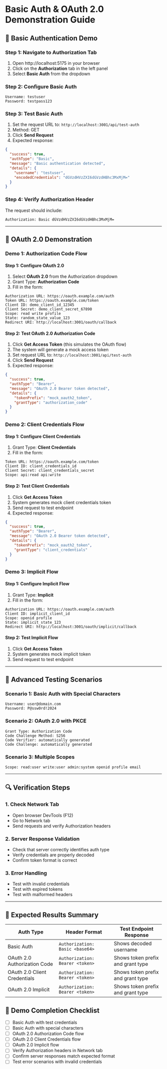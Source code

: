 # Basic Auth & OAuth 2.0 Demonstration Guide

## 🔐 Basic Authentication Demo

### Step 1: Navigate to Authorization Tab

1. Open http://localhost:5175 in your browser
2. Click on the **Authorization** tab in the left panel
3. Select **Basic Auth** from the dropdown

### Step 2: Configure Basic Auth

```
Username: testuser
Password: testpass123
```

### Step 3: Test Basic Auth

1. Set the request URL to: `http://localhost:3001/api/test-auth`
2. Method: GET
3. Click **Send Request**
4. Expected response:

```json
{
  "success": true,
  "authType": "Basic",
  "message": "Basic authentication detected",
  "details": {
    "username": "testuser",
    "encodedCredentials": "dGVzdHVzZXI6dGVzdHBhc3MxMjM="
  }
}
```

### Step 4: Verify Authorization Header

The request should include:

```
Authorization: Basic dGVzdHVzZXI6dGVzdHBhc3MxMjM=
```

---

## 🔑 OAuth 2.0 Demonstration

### Demo 1: Authorization Code Flow

#### Step 1: Configure OAuth 2.0

1. Select **OAuth 2.0** from the Authorization dropdown
2. Grant Type: **Authorization Code**
3. Fill in the form:

```
Authorization URL: https://oauth.example.com/auth
Token URL: https://oauth.example.com/token
Client ID: demo_client_id_12345
Client Secret: demo_client_secret_67890
Scope: read write profile
State: random_state_value_123
Redirect URI: http://localhost:3001/oauth/callback
```

#### Step 2: Test OAuth 2.0 Authorization Code

1. Click **Get Access Token** (this simulates the OAuth flow)
2. The system will generate a mock access token
3. Set request URL to: `http://localhost:3001/api/test-auth`
4. Click **Send Request**
5. Expected response:

```json
{
  "success": true,
  "authType": "Bearer",
  "message": "OAuth 2.0 Bearer token detected",
  "details": {
    "tokenPrefix": "mock_oauth2_token",
    "grantType": "authorization_code"
  }
}
```

### Demo 2: Client Credentials Flow

#### Step 1: Configure Client Credentials

1. Grant Type: **Client Credentials**
2. Fill in the form:

```
Token URL: https://oauth.example.com/token
Client ID: client_credentials_id
Client Secret: client_credentials_secret
Scope: api:read api:write
```

#### Step 2: Test Client Credentials

1. Click **Get Access Token**
2. System generates mock client credentials token
3. Send request to test endpoint
4. Expected response:

```json
{
  "success": true,
  "authType": "Bearer",
  "message": "OAuth 2.0 Bearer token detected",
  "details": {
    "tokenPrefix": "mock_oauth2_token",
    "grantType": "client_credentials"
  }
}
```

### Demo 3: Implicit Flow

#### Step 1: Configure Implicit Flow

1. Grant Type: **Implicit**
2. Fill in the form:

```
Authorization URL: https://oauth.example.com/auth
Client ID: implicit_client_id
Scope: openid profile
State: implicit_state_123
Redirect URI: http://localhost:3001/oauth/implicit/callback
```

#### Step 2: Test Implicit Flow

1. Click **Get Access Token**
2. System generates mock implicit token
3. Send request to test endpoint

---

## 🧪 Advanced Testing Scenarios

### Scenario 1: Basic Auth with Special Characters

```
Username: user@domain.com
Password: P@ssw0rd!2024
```

### Scenario 2: OAuth 2.0 with PKCE

```
Grant Type: Authorization Code
Code Challenge Method: S256
Code Verifier: automatically generated
Code Challenge: automatically generated
```

### Scenario 3: Multiple Scopes

```
Scope: read:user write:user admin:system openid profile email
```

---

## 🔍 Verification Steps

### 1. Check Network Tab

- Open browser DevTools (F12)
- Go to Network tab
- Send requests and verify Authorization headers

### 2. Server Response Validation

- Check that server correctly identifies auth type
- Verify credentials are properly decoded
- Confirm token format is correct

### 3. Error Handling

- Test with invalid credentials
- Test with expired tokens
- Test with malformed headers

---

## 📝 Expected Results Summary

| Auth Type                    | Header Format                   | Test Endpoint Response            |
| ---------------------------- | ------------------------------- | --------------------------------- |
| Basic Auth                   | `Authorization: Basic <base64>` | Shows decoded username            |
| OAuth 2.0 Authorization Code | `Authorization: Bearer <token>` | Shows token prefix and grant type |
| OAuth 2.0 Client Credentials | `Authorization: Bearer <token>` | Shows token prefix and grant type |
| OAuth 2.0 Implicit           | `Authorization: Bearer <token>` | Shows token prefix and grant type |

## 🎯 Demo Completion Checklist

- [ ] Basic Auth with test credentials
- [ ] Basic Auth with special characters
- [ ] OAuth 2.0 Authorization Code flow
- [ ] OAuth 2.0 Client Credentials flow
- [ ] OAuth 2.0 Implicit flow
- [ ] Verify Authorization headers in Network tab
- [ ] Confirm server responses match expected format
- [ ] Test error scenarios with invalid credentials
